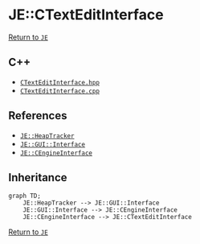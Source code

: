 # JE::CTextEditInterface

[Return to `JE`](/docs/je.md)

## C++

- [`CTextEditInterface.hpp`](/src/je/CTextEditInterface.hpp)
- [`CTextEditInterface.cpp`](/src/je/CTextEditInterface.cpp)

## References

- [`JE::HeapTracker`](/docs/je/HeapTracker.md)
- [`JE::GUI::Interface`](/docs/je/GUI/Interface.md)
- [`JE::CEngineInterface`](/docs/je/CEngineInterface.md)

## Inheritance

```mermaid
graph TD;
    JE::HeapTracker --> JE::GUI::Interface
    JE::GUI::Interface --> JE::CEngineInterface
    JE::CEngineInterface --> JE::CTextEditInterface
```

[Return to `JE`](/docs/je.md)